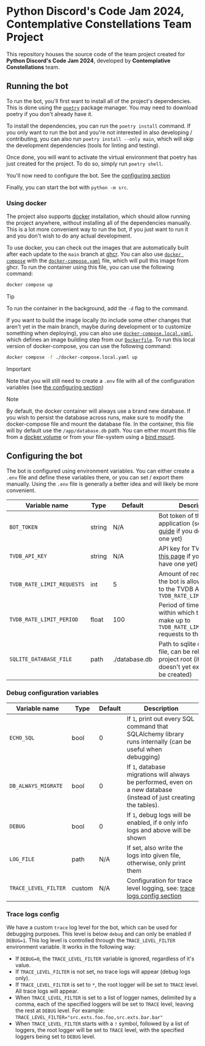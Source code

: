 <!-- vi: tw=119
-->

# Python Discord's Code Jam 2024, Contemplative Constellations Team Project

This repository houses the source code of the team project created for **Python Discord's Code Jam 2024**, developed by
**Contemplative Constellations** team.

## Running the bot

To run the bot, you'll first want to install all of the project's dependencies. This is done using the
[`poetry`](https://python-poetry.org/docs/) package manager. You may need to download poetry if you don't already have
it.

To install the dependencies, you can run the `poetry install` command. If you only want to run the bot and you're not
interested in also developing / contributing, you can also run `poetry install --only main`, which will skip the
development dependencies (tools for linting and testing).

Once done, you will want to activate the virtual environment that poetry has just created for the project. To do so,
simply run `poetry shell`.

You'll now need to configure the bot. See the [configuring section](#configuring-the-bot)

Finally, you can start the bot with `python -m src`.

### Using docker

The project also supports [docker](https://www.docker.com/) installation, which should allow running the project
anywhere, without installing all of the dependencies manually. This is a lot more convenient way to run the bot, if you
just want to run it and you don't wish to do any actual development.

To use docker, you can check out the images that are automatically built after each update to the `main` branch at
[ghcr](https://github.com/itsdrike/code-jam-2024/pkgs/container/code-jam-2024). You can also use [`docker
compose`](https://docs.docker.com/compose/) with the [`docker-compose.yaml`](./docker-compose.yaml) file, which will
pull this image from ghcr. To run the container using this file, you can use the following command:

```bash
docker compose up
```

> [!TIP]
> To run the container in the background, add the `-d` flag to the command.

If you want to build the image locally (to include some other changes that aren't yet in the main branch, maybe during
development or to customize something when deploying), you can also use
[`docker-compose.local.yaml`](./docker-compose.local.yaml), which defines an image building step from our
[`Dockerfile`](./Dockerfile). To run this local version of docker-compose, you can use the following command:

```bash
docker compose -f ./docker-compose.local.yaml up
```

> [!IMPORTANT]
> Note that you will still need to create a `.env` file with all of the configuration variables (see [the configuring
> section](#configuring-the-bot))

> [!NOTE]
> By default, the docker container will always use a brand new database. If you wish to persist the database across
> runs, make sure to modify the docker-compose file and mount the database file. In the container, this file will by
> default use the `/app/database.db` path. You can either mount this file from a [docker volume][docker-volumes] or
> from your file-system using a [bind mount][docker-bind-mount].

[docker-volumes]: https://docs.docker.com/storage/volumes/#use-a-volume-with-docker-compose
[docker-bind-mount]: https://docs.docker.com/storage/bind-mounts/#use-a-bind-mount-with-compose

## Configuring the bot

The bot is configured using environment variables. You can either create a `.env` file and define these variables
there, or you can set / export them manually. Using the `.env` file is generally a better idea and will likely be more
convenient.

| Variable name              | Type   | Default       | Description                                                                                                         |
| -------------------------- | ------ | ------------- | ------------------------------------------------------------------------------------------------------------------- |
| `BOT_TOKEN`                | string | N/A           | Bot token of the discord application (see: [this guide][bot-token-guide] if you don't have one yet)                 |
| `TVDB_API_KEY`             | string | N/A           | API key for TVDB (see [this page][tvdb-api-page] if you don't have one yet)                                         |
| `TVDB_RATE_LIMIT_REQUESTS` | int    | 5             | Amount of requests that the bot is allowed to make to the TVDB API within `TVDB_RATE_LIMIT_PERIOD`                  |
| `TVDB_RATE_LIMIT_PERIOD`   | float  | 100           | Period of time in seconds, within which the bot can make up to `TVDB_RATE_LIMIT_REQUESTS` requests to the TVDB API. |
| `SQLITE_DATABASE_FILE`     | path   | ./database.db | Path to sqlite database file, can be relative to project root (if the file doesn't yet exists, it will be created)  |

[bot-token-guide]: https://guide.pycord.dev/getting-started/creating-your-first-bot#creating-the-bot-application
[tvdb-api-page]: https://www.thetvdb.com/api-information

### Debug configuration variables

| Variable name        | Type   | Default | Description                                                                                                         |
| -------------------- | ------ | ------- | ------------------------------------------------------------------------------------------------------------------- |
| `ECHO_SQL`           | bool   | 0       | If `1`, print out every SQL command that SQLAlchemy library runs internally (can be useful when debugging)          |
| `DB_ALWAYS_MIGRATE`  | bool   | 0       | If `1`, database migrations will always be performed, even on a new database (instead of just creating the tables). |
| `DEBUG`              | bool   | 0       | If `1`, debug logs will be enabled, if `0` only info logs and above will be shown                                   |
| `LOG_FILE`           | path   | N/A     | If set, also write the logs into given file, otherwise, only print them                                             |
| `TRACE_LEVEL_FILTER` | custom | N/A     | Configuration for trace level logging, see: [trace logs config section](#trace-logs-config)                         |

### Trace logs config

We have a custom `trace` log level for the bot, which can be used for debugging purposes. This level is below `debug`
and can only be enabled if `DEBUG=1`. This log level is controlled through the `TRACE_LEVEL_FILTER` environment
variable. It works in the following way:

- If `DEBUG=0`, the `TRACE_LEVEL_FILTER` variable is ignored, regardless of it's value.
- If `TRACE_LEVEL_FILTER` is not set, no trace logs will appear (debug logs only).
- If `TRACE_LEVEL_FILTER` is set to `*`, the root logger will be set to `TRACE` level. All trace logs will appear.
- When `TRACE_LEVEL_FILTER` is set to a list of logger names, delimited by a comma, each of the specified loggers will
  be set to `TRACE` level, leaving the rest at `DEBUG` level. For example: `TRACE_LEVEL_FILTER="src.exts.foo.foo,src.exts.bar.bar"`
- When `TRACE_LEVEL_FILTER` starts with a `!` symbol, followed by a list of loggers, the root logger will be set to
  `TRACE` level, with the specified loggers being set to `DEBUG` level.
